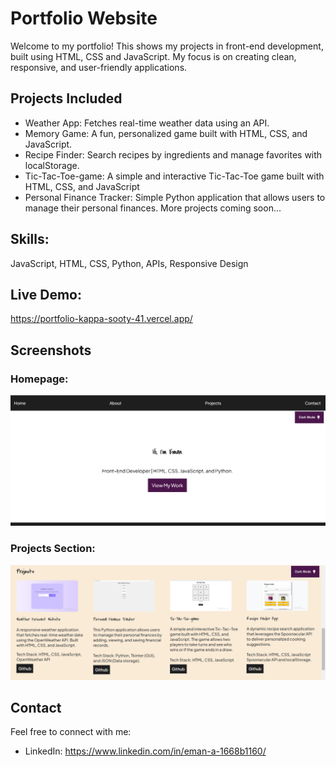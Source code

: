# Portfolio Website
Welcome to my portfolio! This shows my projects in front-end development, built using HTML, CSS and JavaScript. My focus is on creating clean, responsive, and user-friendly applications.

## Projects Included
- Weather App:  Fetches real-time weather data using an API.
- Memory Game: A fun, personalized game built with HTML, CSS, and JavaScript.
- Recipe Finder: Search recipes by ingredients and manage favorites with localStorage.
- Tic-Tac-Toe-game: A simple and interactive Tic-Tac-Toe game built with HTML, CSS, and JavaScript
- Personal Finance Tracker: Simple Python application that allows users to manage their personal finances.
More projects coming soon...

## Skills: 
JavaScript, HTML, CSS, Python, APIs, Responsive Design

## Live Demo:
https://portfolio-kappa-sooty-41.vercel.app/

## Screenshots  
###  Homepage: 
![screenshot of portfolio](https://github.com/EmanAIH/Portfolio/blob/main/images/Screenshot%20portfolio.PNG)

### Projects Section:
![screenshot of project section](https://github.com/EmanAIH/Portfolio/blob/main/images/projects-section.PNG)


##  Contact  
Feel free to connect with me:  
- LinkedIn: https://www.linkedin.com/in/eman-a-1668b1160/

